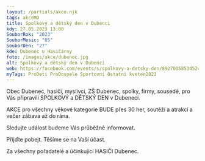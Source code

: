 ```yaml
---
layout: /partials/akce.njk
tags: akceMD
title: Spolkový a dětský den v Dubenci
kdy: 27.05.2023 13:00
SouborRok: "2023"
SouborMesic: "05"
SouborDen: "27"
kde: Dubenec u Hasičárny
foto: /images/akce/dubenec.jpg
alt: Spolkový a dětský den v Dubenci
web: https://facebook.com/events/s/spolkovy-a-detsky-den/892703585345241/
myTags: ProDeti ProDospele Sportovni Ostatni kveten2023
---
```

Obec Dubenec, hasiči, myslivci, ZŠ Dubenec, spolky, firmy, sousedé, pro Vás připravili SPOLKOVÝ a DĚTSKÝ DEN v Dubeneci.

AKCE pro všechny věkové kategorie BUDE přes 30 her, soutěží a atrakcí a večer zábava až do rána.

[](<>)Sledujte událost budeme Vás průběžně informovat.

Přijďte pobejt. Těšíme se na Vaší účast.

Za všechny pořadatelé a účinkující HASIČI Dubenec.